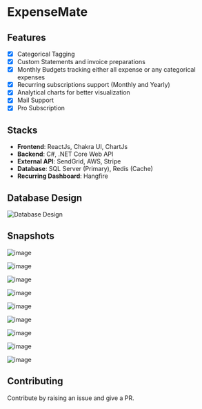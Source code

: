 # ExpenseMate

## Features

- [x] Categorical Tagging
- [x] Custom Statements and invoice preparations
- [x] Monthly Budgets tracking either all expense or any categorical expenses
- [x] Recurring subscriptions support (Monthly and Yearly)
- [x] Analytical charts for better visualization
- [x] Mail Support
- [x] Pro Subscription

## Stacks

- **Frontend**: ReactJs, Chakra UI, ChartJs
- **Backend**: C#, .NET Core Web API
- **External API**: SendGrid, AWS, Stripe
- **Database**: SQL Server (Primary), Redis (Cache)
- **Recurring Dashboard**: Hangfire

## Database Design

![Database Design](https://user-images.githubusercontent.com/59391441/236401216-08ef43e1-07b5-4764-b68d-e8b88dbc4b0b.png)

## Snapshots

![image](https://user-images.githubusercontent.com/59391441/236401395-5fd3958c-f95d-4787-b124-f66f65aee648.png)

![image](https://user-images.githubusercontent.com/59391441/236401435-c17ecbc4-44d6-4ab5-b820-8af0f09b6419.png)

![image](https://user-images.githubusercontent.com/59391441/236401488-9fc71a2f-c282-4e5f-a3f8-e4dd12d65451.png)

![image](https://user-images.githubusercontent.com/59391441/236401537-251fa227-3a05-42bc-a752-ee1dab331bb0.png)

![image](https://user-images.githubusercontent.com/59391441/236401599-d1806283-0332-4add-af1d-45c2715cfeac.png)

![image](https://user-images.githubusercontent.com/59391441/236401696-7cc7dd08-1b63-4088-8f37-b6dea0b63404.png)

![image](https://user-images.githubusercontent.com/59391441/236401788-0a2821e3-9282-4f48-80a2-0b897a1769a0.png)

![image](https://user-images.githubusercontent.com/59391441/236401839-ff11a0b6-e999-4c7f-b6ac-3e9ec2dc7d70.png)

![image](https://user-images.githubusercontent.com/59391441/236401906-0529808e-949f-47d6-b92e-c774526f701a.png)

## Contributing

Contribute by raising an issue and give a PR.
